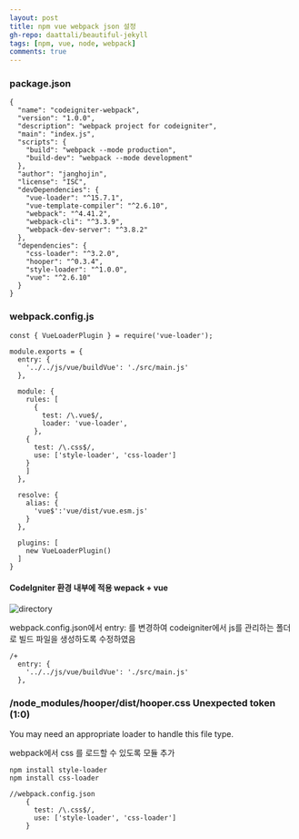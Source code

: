 ```yaml
---  
layout: post
title: npm vue webpack json 설정
gh-repo: daattali/beautiful-jekyll
tags: [npm, vue, node, webpack]
comments: true
---  
```


### package.json

~~~
{
  "name": "codeigniter-webpack",
  "version": "1.0.0",
  "description": "webpack project for codeigniter",
  "main": "index.js",
  "scripts": {
    "build": "webpack --mode production",
    "build-dev": "webpack --mode development"
  },
  "author": "janghojin",
  "license": "ISC",
  "devDependencies": {
    "vue-loader": "^15.7.1",
    "vue-template-compiler": "^2.6.10",
    "webpack": "^4.41.2",
    "webpack-cli": "^3.3.9",
    "webpack-dev-server": "^3.8.2"
  },
  "dependencies": {
    "css-loader": "^3.2.0",
    "hooper": "^0.3.4",
    "style-loader": "^1.0.0",
    "vue": "^2.6.10"
  }
}
~~~

### webpack.config.js

~~~
const { VueLoaderPlugin } = require('vue-loader');

module.exports = {
  entry: {
    '../../js/vue/buildVue': './src/main.js'
  },

  module: {
    rules: [
      {
        test: /\.vue$/,
        loader: 'vue-loader',
      },
    {
      test: /\.css$/,
      use: ['style-loader', 'css-loader']
    }
    ]
  },

  resolve: {
    alias: {
      'vue$':'vue/dist/vue.esm.js'
    }
  },

  plugins: [
    new VueLoaderPlugin()
  ]
}
~~~


#### CodeIgniter 환경 내부에 적용 wepack + vue 

![directory](https://trello-attachments.s3.amazonaws.com/5db8f4ec38c7480da1157f2f/344x170/6945def226a7599c32d1921049a85ed6/image.png)

webpack.config.json에서 entry: 를 변경하여 codeigniter에서 js를 관리하는 폴더로 빌드 파일을 생성하도록 수정하였음

~~~
/+
  entry: {
    '../../js/vue/buildVue': './src/main.js'
  },

~~~

### /node_modules/hooper/dist/hooper.css Unexpected token (1:0)
You may need an appropriate loader to handle this file type.

webpack에서 css 를 로드할 수 있도록 모듈 추가

~~~
npm install style-loader
npm install css-loader
~~~

~~~
//webpack.config.json
    {
      test: /\.css$/,
      use: ['style-loader', 'css-loader']
    }
~~~

